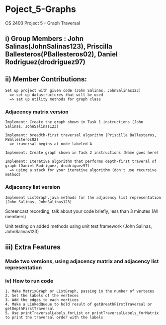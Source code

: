 # Poject_5-Graphs
CS 2400 Project 5 - Graph Traversal

## i) Group Members : John Salinas(JohnSalinas123), Priscilla Ballesteros(PBallesteros02), Daniel Rodriguez(drodriguez97)

## ii) Member Contributions:

````
Set up project with given code (John Salinas, JohnSalinas123)
  => set up datastructures that will be used
  => set up utility methods for graph class
````

### Adjacency matrix version
````
Implement: Create the graph shown in Task 1 instructions (John Salinas, JohnSalinas123)
````

````
Implement: breadth-first traversal algorithm (Priscilla Ballesteros, PBallesteros02)
  => traversal begins at node labeled A
````

````
Implement: Create graph shown in Task 2 instructions (Name goes here)
````

````
Implement: Iterative algorithm that performs depth-first traveral of graph (Daniel Rodriguez, drodriguez97)
  => using a stack for your iterative algorithm (don't use recursive method)
````

### Adjacency list version

````
Implement ListGraph.java methods for the adjacency list representation (John Salinas, JohnSalinas123)
````


Screencast recording, talk about your code briefly, less than 3 minutes (All members)

Unit testing on added methods using unit test framework (John Salinas, JohnSalinas123)


## iii) Extra Features

### Made two versions, using adjacency matrix and adjacency list representation

### iv) How to run code

```` 
1. Make MatrixGraph or ListGraph, passing in the number of verteces
2. Set the labels of the verteces
3. Add the edges to each vertices
4. Make a LinkedQueue to hold result of getBreathFirstTraversal or getDepthFirstTraversal
5. Use printTraversalLabels_forList or printTraversalLabels_forMatrix to print the traversal order with the labels
````

